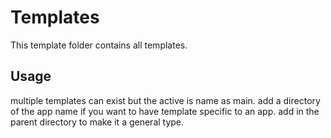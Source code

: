 # Templates

This template folder contains all templates.

## Usage

multiple templates can exist but the active is name as main.
add a directory of the app name if you want to have template specific to an app.
add in the parent directory to make it a general type.